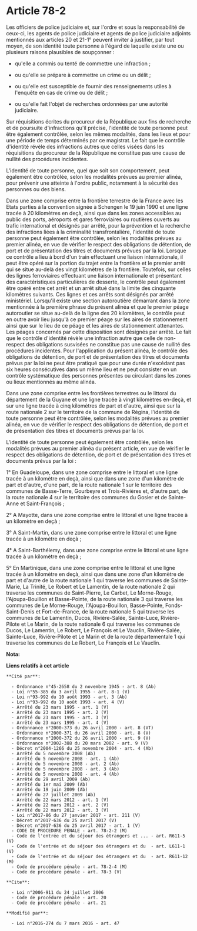 # Article 78-2

Les officiers de police judiciaire et, sur l'ordre et sous la responsabilité de ceux-ci, les agents de police judiciaire et
agents de police judiciaire adjoints mentionnés aux articles 20 et 21-1° peuvent inviter à justifier, par tout moyen, de son
identité toute personne à l'égard de laquelle existe une ou plusieurs raisons plausibles de soupçonner :

- qu'elle a commis ou tenté de commettre une infraction ;

- ou qu'elle se prépare à commettre un crime ou un délit ;

- ou qu'elle est susceptible de fournir des renseignements utiles à l'enquête en cas de crime ou de délit ;

- ou qu'elle fait l'objet de recherches ordonnées par une autorité judiciaire. 

Sur réquisitions écrites du procureur de la République aux fins de recherche et de poursuite d'infractions qu'il précise,
l'identité de toute personne peut être également contrôlée, selon les mêmes modalités, dans les lieux et pour une période de
temps déterminés par ce magistrat. Le fait que le contrôle d'identité révèle des infractions autres que celles visées dans
les réquisitions du procureur de la République ne constitue pas une cause de nullité des procédures incidentes.

L'identité de toute personne, quel que soit son comportement, peut également être contrôlée, selon les modalités prévues au
premier alinéa, pour prévenir une atteinte à l'ordre public, notamment à la sécurité des personnes ou des biens. 

Dans une zone comprise entre la frontière terrestre de la France avec les Etats parties à la convention signée à Schengen le
19 juin 1990 et une ligne tracée à 20 kilomètres en deçà, ainsi que dans les zones accessibles au public des ports, aéroports
et gares ferroviaires ou routières ouverts au trafic international et désignés par arrêté, pour la prévention et la recherche
des infractions liées à la criminalité transfrontalière, l'identité de toute personne peut également être contrôlée, selon
les modalités prévues au premier alinéa, en vue de vérifier le respect des obligations de détention, de port et de
présentation des titres et documents prévues par la loi. Lorsque ce contrôle a lieu à bord d'un train effectuant une liaison
internationale, il peut être opéré sur la portion du trajet entre la frontière et le premier arrêt qui se situe au-delà des
vingt kilomètres de la frontière. Toutefois, sur celles des lignes ferroviaires effectuant une liaison internationale et
présentant des caractéristiques particulières de desserte, le contrôle peut également être opéré entre cet arrêt et un arrêt
situé dans la limite des cinquante kilomètres suivants. Ces lignes et ces arrêts sont désignés par arrêté ministériel.
Lorsqu'il existe une section autoroutière démarrant dans la zone mentionnée à la première phrase du présent alinéa et que le
premier péage autoroutier se situe au-delà de la ligne des 20 kilomètres, le contrôle peut en outre avoir lieu jusqu'à ce
premier péage sur les aires de stationnement ainsi que sur le lieu de ce péage et les aires de stationnement attenantes. Les
péages concernés par cette disposition sont désignés par arrêté. Le fait que le contrôle d'identité révèle une infraction
autre que celle de non-respect des obligations susvisées ne constitue pas une cause de nullité des procédures incidentes.
Pour l'application du présent alinéa, le contrôle des obligations de détention, de port et de présentation des titres et
documents prévus par la loi ne peut être pratiqué que pour une durée n'excédant pas six heures consécutives dans un même lieu
et ne peut consister en un contrôle systématique des personnes présentes ou circulant dans les zones ou lieux mentionnés au
même alinéa. 

Dans une zone comprise entre les frontières terrestres ou le littoral du département de la Guyane et une ligne tracée à vingt
kilomètres en-deçà, et sur une ligne tracée à cinq kilomètres de part et d'autre, ainsi que sur la route nationale 2 sur le
territoire de la commune de Régina, l'identité de toute personne peut être contrôlée, selon les modalités prévues au premier
alinéa, en vue de vérifier le respect des obligations de détention, de port et de présentation des titres et documents prévus
par la loi. 

L'identité de toute personne peut également être contrôlée, selon les modalités prévues au premier alinéa du présent article,
en vue de vérifier le respect des obligations de détention, de port et de présentation des titres et documents prévus par la
loi : 

1° En Guadeloupe, dans une zone comprise entre le littoral et une ligne tracée à un kilomètre en deçà, ainsi que dans une
zone d'un kilomètre de part et d'autre, d'une part, de la route nationale 1 sur le territoire des communes de Basse-Terre,
Gourbeyre et Trois-Rivières et, d'autre part, de la route nationale 4 sur le territoire des communes du Gosier et de Sainte-
Anne et Saint-François ; 

2° A Mayotte, dans une zone comprise entre le littoral et une ligne tracée à un kilomètre en deçà ; 

3° A Saint-Martin, dans une zone comprise entre le littoral et une ligne tracée à un kilomètre en deçà ; 

4° A Saint-Barthélemy, dans une zone comprise entre le littoral et une ligne tracée à un kilomètre en deçà ;

5° En Martinique, dans une zone comprise entre le littoral et une ligne tracée à un kilomètre en deçà, ainsi que dans une
zone d'un kilomètre de part et d'autre de la route nationale 1 qui traverse les communes de Sainte-Marie, La Trinité, Le
Robert et Le Lamentin, de la route nationale 2 qui traverse les communes de Saint-Pierre, Le Carbet, Le Morne-Rouge,
l'Ajoupa-Bouillon et Basse-Pointe, de la route nationale 3 qui traverse les communes de Le Morne-Rouge, l'Ajoupa-Bouillon,
Basse-Pointe, Fonds-Saint-Denis et Fort-de-France, de la route nationale 5 qui traverse les communes de Le Lamentin, Ducos,
Rivière-Salée, Sainte-Luce, Rivière-Pilote et Le Marin, de la route nationale 6 qui traverse les communes de Ducos, Le
Lamentin, Le Robert, Le François et Le Vauclin, Rivière-Salée, Sainte-Luce, Rivière-Pilote et Le Marin et de la route
départementale 1 qui traverse les communes de Le Robert, Le François et Le Vauclin.

**Nota:**



**Liens relatifs à cet article**

	**Cité par**:

	  - Ordonnance n°45-2658 du 2 novembre 1945 - art. 8 (Ab)
	  - Loi n°55-385 du 3 avril 1955 - art. 8-1 (V)
	  - Loi n°93-992 du 10 août 1993 - art. 3 (Ab)
	  - Loi n°93-992 du 10 août 1993 - art. 4 (V)
	  - Arrêté du 23 mars 1995 - art. 1 (V)
	  - Arrêté du 23 mars 1995 - art. 2 (V)
	  - Arrêté du 23 mars 1995 - art. 3 (V)
	  - Arrêté du 23 mars 1995 - art. 4 (V)
	  - Ordonnance n°2000-373 du 26 avril 2000 - art. 8 (VT)
	  - Ordonnance n°2000-371 du 26 avril 2000 - art. 8 (V)
	  - Ordonnance n°2000-372 du 26 avril 2000 - art. 9 (V)
	  - Ordonnance n°2002-388 du 20 mars 2002 - art. 9 (V)
	  - Décret n°2004-1266 du 25 novembre 2004 - art. 4 (Ab)
	  - Arrêté du 5 novembre 2008 (Ab)
	  - Arrêté du 5 novembre 2008 - art. 1 (Ab)
	  - Arrêté du 5 novembre 2008 - art. 2 (Ab)
	  - Arrêté du 5 novembre 2008 - art. 3 (Ab)
	  - Arrêté du 5 novembre 2008 - art. 4 (Ab)
	  - Arrêté du 29 avril 2009 (Ab)
	  - Arrêté du 1er mai 2009 (Ab)
	  - Arrêté du 19 juin 2009 (Ab)
	  - Arrêté du 27 juillet 2009 (Ab)
	  - Arrêté du 22 mars 2012 - art. 1 (V)
	  - Arrêté du 22 mars 2012 - art. 2 (V)
	  - Arrêté du 22 mars 2012 - art. 3 (V)
	  - Loi n°2017-86 du 27 janvier 2017 - art. 211 (V)
	  - Décret n°2017-636 du 25 avril 2017 (V)
	  - Décret n°2017-636 du 25 avril 2017 - art. 1 (V)
	  - CODE DE PROCEDURE PENALE - art. 78-2-2 (M)
	  - Code de l'entrée et du séjour des étrangers et ... - art. R611-5 (V)
	  - Code de l'entrée et du séjour des étrangers et du  - art. L611-1 (V)
	  - Code de l'entrée et du séjour des étrangers et du  - art. R611-12 (M)
	  - Code de procédure pénale - art. 78-2-4 (M)
	  - Code de procédure pénale - art. 78-3 (V)

	**Cite**:

	  - Loi n°2006-911 du 24 juillet 2006
	  - Code de procédure pénale - art. 20
	  - Code de procédure pénale - art. 21

	**Modifié par**:

	  - Loi n°2016-274 du 7 mars 2016 - art. 47
